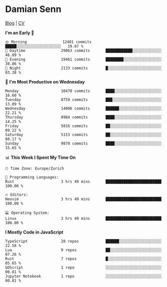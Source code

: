 # Damian Senn

[Blog](https://topaxi.codes/) |
[CV](https://cv.topaxi.ch/)

<!--START_SECTION:waka-->
**I'm an Early 🐤** 

```text
🌞 Morning                12401 commits       █████░░░░░░░░░░░░░░░░░░░░   19.67 % 
🌆 Daytime                29063 commits       ████████████░░░░░░░░░░░░░   46.09 % 
🌃 Evening                19461 commits       ████████░░░░░░░░░░░░░░░░░   30.86 % 
🌙 Night                  2133 commits        █░░░░░░░░░░░░░░░░░░░░░░░░   03.38 % 
```
📅 **I'm Most Productive on Wednesday** 

```text
Monday                   10470 commits       ████░░░░░░░░░░░░░░░░░░░░░   16.60 % 
Tuesday                  8759 commits        ███░░░░░░░░░░░░░░░░░░░░░░   13.89 % 
Wednesday                14006 commits       ██████░░░░░░░░░░░░░░░░░░░   22.21 % 
Thursday                 8984 commits        ████░░░░░░░░░░░░░░░░░░░░░   14.25 % 
Friday                   5816 commits        ██░░░░░░░░░░░░░░░░░░░░░░░   09.22 % 
Saturday                 5153 commits        ██░░░░░░░░░░░░░░░░░░░░░░░   08.17 % 
Sunday                   9870 commits        ████░░░░░░░░░░░░░░░░░░░░░   15.65 % 
```


📊 **This Week I Spent My Time On** 

```text
🕑︎ Time Zone: Europe/Zurich

💬 Programming Languages: 
Rust                     3 hrs 49 mins       █████████████████████████   100.00 % 

🔥 Editors: 
Neovim                   3 hrs 49 mins       █████████████████████████   100.00 % 

💻 Operating System: 
Linux                    3 hrs 49 mins       █████████████████████████   100.00 % 
```

**I Mostly Code in JavaScript** 

```text
TypeScript               28 repos            ██████░░░░░░░░░░░░░░░░░░░   22.58 % 
Lua                      9 repos             ██░░░░░░░░░░░░░░░░░░░░░░░   07.26 % 
Rust                     7 repos             █░░░░░░░░░░░░░░░░░░░░░░░░   05.65 % 
GDScript                 1 repo              ░░░░░░░░░░░░░░░░░░░░░░░░░   00.81 % 
Jupyter Notebook         1 repo              ░░░░░░░░░░░░░░░░░░░░░░░░░   00.81 % 
```




<!--END_SECTION:waka-->
